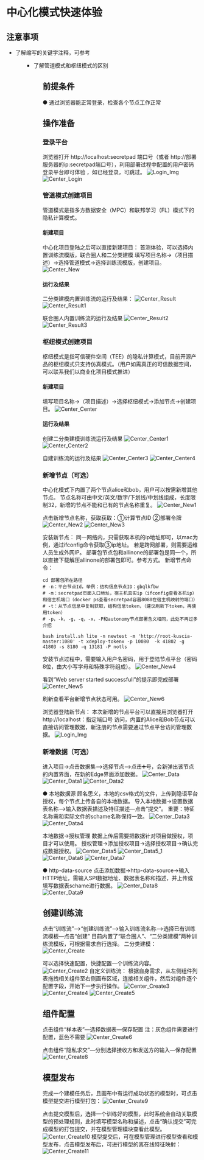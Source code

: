 # 中心化模式快速体验

## 注意事项
<ul><li>了解缩写的关键字注释，可参考</li><ul>
<ul><li>了解管道模式和枢纽模式的区别</li><ul>
       
## 前提条件
● 通过浏览器能正常登录，检查各个节点工作正常
## 操作准备
### 登录平台
浏览器打开 http://localhost:secretpad 端口号（或者 http://部署服务器的ip:secretpad端口号），利用部署过程中配置的用户密码登录平台即可体验 ，如已经登录，可跳过。
![Login_Img](../imgs/login_img.png)
![Center_Login](../imgs/center_login1.png)

### 管道模式创建项目
管道模式是指多方数据安全（MPC）和联邦学习（FL）模式下的隐私计算模式。
#### 新建项目
中心化项目登陆之后可以直接新建项目：
首测体验，可以选择内置训练流模版，联合圈人和二分类建模
填写项目名称->（项目描述）->选择管道模式->选择训练流模版，创建项目。
![Center_New](../imgs/center_new.png)

#### 运行及结果
二分类建模内置训练流的运行及结果：
![Center_Result](../imgs/center_result.png)
![Center_Result1](../imgs/center_result1.png)

联合圈人内置训练流的运行及结果
![Center_Result2](../imgs/center_result2.png)
![Center_Result3](../imgs/center_result3.png)


### 枢纽模式创建项目
枢纽模式是指可信硬件空间（TEE）的隐私计算模式，目前开源产品的枢纽模式只支持仿真模式。（用户如需真正的可信数据空间，可以联系我们以商业化项目模式推进）
#### 新建项目
填写项目名称->（项目描述）->选择枢纽模式->添加节点->创建项目。
![Center_Center](../imgs/center_center.png)

#### 运行及结果
创建二分类建模训练流运行及结果
![Center_Center1](../imgs/center_center1.png)
![Center_Center2](../imgs/center_center2.png)


自建训练流的运行及结果
![Center_Center3](../imgs/center_center3.png)
![Center_Center4](../imgs/center_center4.png)


### 新增节点（可选）
中心化模式下内置了两个节点alice和bob，用户可以按需新增其他节点。
节点名称可由中文/英文/数字/下划线/中划线组成，长度限制32，新增的节点不能和已有的节点名称重复。
![Center_New1](../imgs/center_new1.png)

点击新增节点名称，获取获取：①计算节点ID ②部署令牌
![Center_New2](../imgs/center_new2.png)
![Center_New3](../imgs/center_new3.png)

安装新节点：
同一网络内，只需获取本机的ip地址即可，以mac为例，通过ifconfig命令获取③ip地址。
若是跨网部署，则需要运维人员生成外网IP。
部署包节点包和allinone的部署包是同一个，所以直接下载解压allinone的部署包即可。参考方式。
新增节点命令：
```shell
cd 部署包所在路径
# -n：平台节点Id，举例：结构信息节点ID：gbqlkfbw
# -m：secretpad页面入口地址，宿主机真实ip（ifconfig查看本机ip）和宿主机端口（docker ps查看secretpad容器8080在宿主机映射的端口）
# -t：从节点信息中复制获取，结构信息token，（建议刷新下token，再使用token）
# -p，-k，-g，-q，-x，-P和autonomy节点部署含义相同，此处不再过多介绍

bash install.sh lite -n newtest -m 'http://root-kuscia-master:1080' -t xdeploy-tokenx -p 10080  -k 41802 -g 41803 -s 8180 -q 13181 -P notls
```
安装节点过程中，需要输入用户名密码，用于登陆节点平台（密码8位，由大小写字母和特殊字符组成）。
![Center_New4](../imgs/center_new4.png)

看到“Web server started successfull”的提示即完成部署
![Center_New5](../imgs/center_new5.png)

刷新查看平台新增节点状态可用。
![Center_New6](../imgs/center_new6.png)

浏览器登陆新节点：
本次新增的节点平台可以直接用浏览器打开 http://localhost：指定端口号 访问，内置的Alice和Bob节点可以直接访问管理数据，新注册的节点需要通过节点平台访问管理数据。
![Login_Img](../imgs/login_img.png)

### 新增数据（可选）
进入项目->点击数据集—>选择节点—>点击➕号，会新弹出该节点的内置界面，在新的Edge界面添加数据。
![Center_Data](../imgs/center_data.png)
![Center_Data1](../imgs/center_data1.png)
![Center_Data2](../imgs/center_data2.png)

● 本地数据源
顾名思义，本地的csv格式的文件，上传到隐语平台授权，每个节点上传各自的本地数据。
导入本地数据->设置数据表名称—>输入数据表描述及特征描述—点击“提交”。
重要：特征名称需和实际文件的schame名称保持一致。
![Center_Data3](../imgs/center_data3.png)
![Center_Data4](../imgs/center_data4.png)

本地数据->授权管理
数据上传后需要把数据针对项目做授权，项目才可以使用。
授权管理->添加授权项目->选择授权项目->确认完成数据授权。
![Center_Data5](../imgs/center_data5.png)
![Center_Data5_1](../imgs/center_data5_1.png)
![Center_Data6](../imgs/center_data6.png)
![Center_Data7](../imgs/center_data7.png)


● http-data-source
点击添加数据->http-data-source->输入HTTP地址，需输入SPI数据地址、数据表名称和描述，并上传或填写数据表schame进行数据。
![Center_Data8](../imgs/center_data8.png)
![Center_Data9](../imgs/center_data9.png)


## 创建训练流
点击“训练流”—>“创建训练流”—>输入训练流名称—>选择已有训练流模板—点击“创建”
目前内置了“联合圈人”、“二分类建模”两种训练流模板，可根据需求自行选择。
二分类建模：
![Center_Create](../imgs/center_create.png)

可以选择快速配置，快捷配置一个训练流内容。
![Center_Create2](../imgs/center_create2.png)
 自定义训练流：
根据自身需求，从左侧组件列表拖拽相关组件至右侧画布区域，连接相关组件，然后对组件逐个配置字段，开始下一步执行操作。
![Center_Create3](../imgs/center_create3.png)
![Center_Create4](../imgs/center_create4.png)
![Center_Create5](../imgs/center_create5.png)

## 组件配置
点击组件“样本表”—选择数据表—保存配置
注：灰色组件需要进行配置，蓝色不需要
![Center_Create6](../imgs/center_create6.png)

点击组件“隐私求交”—分别选择接收方和发送方的输入—保存配置
![Center_Create8](../imgs/center_create8.png)

## 模型发布
完成一个建模任务后，且画布中有运行成功状态的模型时，可点击模型提交进行模型打包：
![Center_Create9](../imgs/center_create9.png)

点击提交模型后，选择一个训练好的模型，此时系统会自动关联模型的预处理规则，此时填写模型名称和描述，点击“确认提交”可完成模型的打包提交，并在模型管理模块查看此模型。
![Center_Create10](../imgs/center_create10.png)
模型提交后，可在模型管理进行模型查看和模型发布，点击模型发布后，可进行模型的离在线特征映射：
![Center_Create11](../imgs/center_create11.png)
